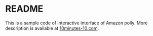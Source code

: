 # README

This is a sample code of interactive interface of Amazon polly. More description is available at <a href='10minutes-ai.com'>10minutes-10.com</a>.
